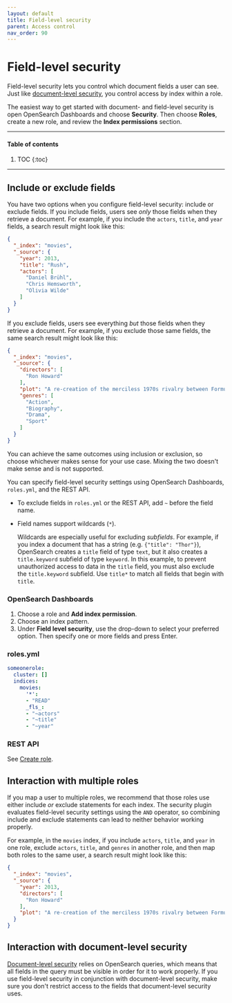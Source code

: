 ```yaml
---
layout: default
title: Field-level security
parent: Access control
nav_order: 90
---
```


# Field-level security

Field-level security lets you control which document fields a user can see. Just like [document-level security]({{site.url}}{{site.baseurl}}/security/access-control/document-level-security/), you control access by index within a role.

The easiest way to get started with document- and field-level security is open OpenSearch Dashboards and choose **Security**. Then choose **Roles**, create a new role, and review the **Index permissions** section.

---

#### Table of contents
1. TOC
{:toc}


---

## Include or exclude fields

You have two options when you configure field-level security: include or exclude fields. If you include fields, users see *only* those fields when they retrieve a document. For example, if you include the `actors`, `title`, and `year` fields, a search result might look like this:

```json
{
  "_index": "movies",
  "_source": {
    "year": 2013,
    "title": "Rush",
    "actors": [
      "Daniel Brühl",
      "Chris Hemsworth",
      "Olivia Wilde"
    ]
  }
}
```

If you exclude fields, users see everything *but* those fields when they retrieve a document. For example, if you exclude those same fields, the same search result might look like this:

```json
{
  "_index": "movies",
  "_source": {
    "directors": [
      "Ron Howard"
    ],
    "plot": "A re-creation of the merciless 1970s rivalry between Formula One rivals James Hunt and Niki Lauda.",
    "genres": [
      "Action",
      "Biography",
      "Drama",
      "Sport"
    ]
  }
}
```

You can achieve the same outcomes using inclusion or exclusion, so choose whichever makes sense for your use case. Mixing the two doesn't make sense and is not supported.

You can specify field-level security settings using OpenSearch Dashboards, `roles.yml`, and the REST API.

- To exclude fields in `roles.yml` or the REST API, add `~` before the field name.
- Field names support wildcards (`*`).

  Wildcards are especially useful for excluding *subfields*. For example, if you index a document that has a string (e.g. `{"title": "Thor"}`), OpenSearch creates a `title` field of type `text`, but it also creates a `title.keyword` subfield of type `keyword`. In this example, to prevent unauthorized access to data in the `title` field, you must also exclude the `title.keyword` subfield. Use `title*` to match all fields that begin with `title`.


### OpenSearch Dashboards

1. Choose a role and **Add index permission**.
1. Choose an index pattern.
1. Under **Field level security**, use the drop-down to select your preferred option. Then specify one or more fields and press Enter.


### roles.yml

```yml
someonerole:
  cluster: []
  indices:
    movies:
      '*':
      - "READ"
      _fls_:
      - "~actors"
      - "~title"
      - "~year"
```

### REST API

See [Create role]({{site.url}}{{site.baseurl}}/security/access-control/api/#create-role).


## Interaction with multiple roles

If you map a user to multiple roles, we recommend that those roles use either include *or* exclude statements for each index. The security plugin evaluates field-level security settings using the `AND` operator, so combining include and exclude statements can lead to neither behavior working properly.

For example, in the `movies` index, if you include `actors`, `title`, and `year` in one role, exclude `actors`, `title`, and `genres` in another role, and then map both roles to the same user, a search result might look like this:

```json
{
  "_index": "movies",
  "_source": {
    "year": 2013,
    "directors": [
      "Ron Howard"
    ],
    "plot": "A re-creation of the merciless 1970s rivalry between Formula One rivals James Hunt and Niki Lauda."
  }
}
```


## Interaction with document-level security

[Document-level security]({{site.url}}{{site.baseurl}}/security/access-control/document-level-security/) relies on OpenSearch queries, which means that all fields in the query must be visible in order for it to work properly. If you use field-level security in conjunction with document-level security, make sure you don't restrict access to the fields that document-level security uses.
